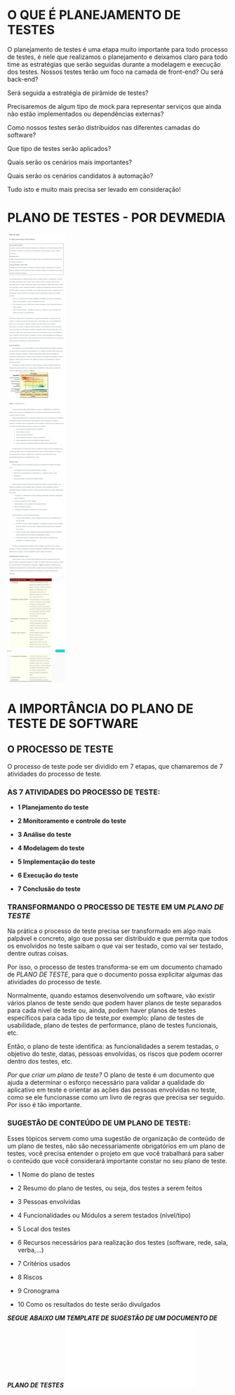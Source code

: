 # O QUE É PLANEJAMENTO DE TESTES

O planejamento de testes é uma etapa muito importante para todo processo de testes, é nele que realizamos o planejamento e deixamos claro para todo time as estratégias que serão seguidas durante a modelagem e execução dos testes. Nossos testes terão um foco na camada de front-end? Ou será back-end? 

Será seguida a estratégia de pirâmide de testes? 

Precisaremos de algum tipo de mock para representar serviços que ainda não estão implementados ou dependências externas?

Como nossos testes serão distribuídos nas diferentes camadas do software? 

Que tipo de testes serão aplicados?

Quais serão os cenários mais importantes?

Quais serão os cenários candidatos à automação?

Tudo isto e muito mais precisa ser levado em consideração!

# PLANO DE TESTES - POR DEVMEDIA

![Planodeteste](assets/image-8.jpeg)

# A IMPORTÂNCIA DO PLANO DE TESTE DE SOFTWARE

## O PROCESSO DE TESTE

O processo de teste pode ser dividido em 7 etapas, que chamaremos de 7 atividades do processo de teste.

### AS 7 ATIVIDADES DO PROCESSO DE TESTE:

- **1 Planejamento do teste**

- **2 Monitoramento e controle do teste**

- **3 Análise do teste**

- **4 Modelagem do teste**

- **5 Implementação do teste**

- **6 Execução do teste**

- **7 Conclusão do teste**

### TRANSFORMANDO O PROCESSO DE TESTE EM UM *PLANO DE TESTE*

Na prática o processo de teste precisa ser transformado em algo mais palpável e concreto, algo que possa ser distribuído e que permita que todos os envolvidos no teste saibam o que vai ser testado, como vai ser testado, dentre outras coisas.

Por isso, o processo de testes transforma-se em um documento chamado de *PLANO DE TESTE*, para que o documento possa explicitar algumas das atividades do processo de teste.

Normalmente, quando estamos desenvolvendo um software, vão existir vários planos de teste sendo que podem haver planos de teste separados para cada nível de teste ou, ainda, podem haver planos de testes específicos para cada tipo de teste,por exemplo: plano de testes de usabilidade, plano de testes de performance, plano de testes funcionais, etc.

Então, o plano de teste identifica: as funcionalidades a serem testadas, o objetivo do teste, datas, pessoas envolvidas, os riscos que podem ocorrer dentro dos testes, etc.

*Por que criar um plano de teste?* O plano de teste é um documento que ajuda a determinar o esforço necessário para validar a qualidade do aplicativo em teste e orientar as ações das pessoas envolvidas no teste, como se ele funcionasse como um livro de regras que precisa ser seguido. Por isso é tão importante. 

### SUGESTÃO DE CONTEÚDO DE UM PLANO DE TESTE:

Esses tópicos servem como uma sugestão de organização de conteúdo de um plano de testes, não são necessariamente obrigatórios em um plano de testes, você precisa entender o projeto em que você trabalhará para saber o conteúdo que você considerará importante constar no seu plano de teste.

- 1 Nome do plano de testes

- 2 Resumo do plano de testes, ou seja, dos testes a serem feitos

- 3 Pessoas envolvidas

- 4 Funcionalidades ou Módulos a serem testados (nível/tipo)

- 5 Local dos testes

- 6 Recursos necessários para realização dos testes (software, rede, sala, verba,...)

- 7 Critérios  usados

- 8 Riscos

- 9 Cronograma

- 10 Como os resultados do teste serão divulgados


***SEGUE ABAIXO UM TEMPLATE DE SUGESTÃO DE UM DOCUMENTO DE PLANO DE TESTES***
![Templateplanodeteste](assets/Plano%20de%20testes%20-%20Design%20de%20Interface%20do%20IFTO.pdf)